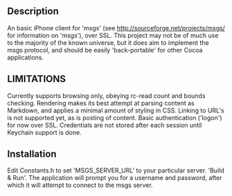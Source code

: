 Description
-----------

An basic iPhone client for 'msgs' (see http://sourceforge.net/projects/msgs/ for information on 'msgs'), over SSL.
This project may not be of much use to the majority of the known universe, but it does aim to implement the msgs protocol, and should be easily 'back-portable' for other Cocoa applications.


LIMITATIONS
-----------

Currently supports browsing only, obeying rc-read count and bounds checking.  Rendering makes its best attempt at parsing content as Markdown, and applies a minimal amount of styling in CSS.  Linking to URL's is not supported yet, as is posting of content.  Basic authentication ('logon') for now over SSL.  Credentials are not stored after each session until Keychain support is done.


Installation
------------

Edit Constants.h to set 'MSGS_SERVER_URL' to your particular server.  'Build & Run'.  The application will prompt you for a username and password, after which it will attempt to connect to the msgs server.